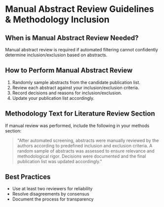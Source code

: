 # Manual Abstract Review Guidelines & Methodology Inclusion

## When is Manual Abstract Review Needed?
Manual abstract review is required if automated filtering cannot confidently determine inclusion/exclusion based on abstracts.

## How to Perform Manual Abstract Review
1. Randomly sample abstracts from the candidate publication list.
2. Review each abstract against your inclusion/exclusion criteria.
3. Record decisions and reasons for inclusion/exclusion.
4. Update your publication list accordingly.

## Methodology Text for Literature Review Section
If manual review was performed, include the following in your methods section:

> "After automated screening, abstracts were manually reviewed by the authors according to predefined inclusion and exclusion criteria. A random sample of abstracts was assessed to ensure relevance and methodological rigor. Decisions were documented and the final publication list was updated accordingly."

## Best Practices
- Use at least two reviewers for reliability
- Resolve disagreements by consensus
- Document the process for transparency
